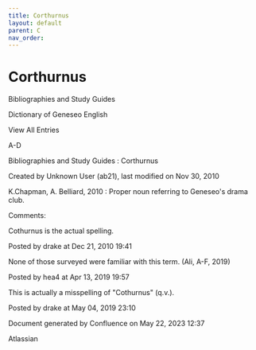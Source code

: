 ```yaml
---
title: Corthurnus
layout: default
parent: C
nav_order:
---
```


# Corthurnus

Bibliographies and Study Guides

Dictionary of Geneseo English

View All Entries

A-D

Bibliographies and Study Guides : Corthurnus

Created by  Unknown User (ab21), last modified on Nov 30, 2010

K.Chapman, A. Belliard, 2010 : Proper noun referring to Geneseo's drama club.

Comments:

Cothurnus is the actual spelling.

Posted by drake at Dec 21, 2010 19:41

None of those surveyed were familiar with this term. (Ali, A-F, 2019)

Posted by hea4 at Apr 13, 2019 19:57

This is actually a misspelling of &quot;Cothurnus&quot; (q.v.).

Posted by drake at May 04, 2019 23:10

Document generated by Confluence on May 22, 2023 12:37

Atlassian
